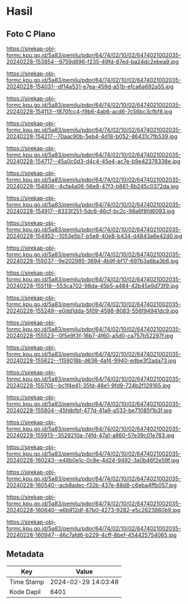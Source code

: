 # Hasil

## Foto C Plano

https://sirekap-obj-formc.kpu.go.id/5a83/pemilu/pdpr/64/74/02/10/02/6474021002035-20240228-153854--9759d896-f235-49fd-87ed-ba24dc2ebea9.jpg

https://sirekap-obj-formc.kpu.go.id/5a83/pemilu/pdpr/64/74/02/10/02/6474021002035-20240228-154031--df14a531-e7ea-459d-a51b-efca6a692a55.jpg

https://sirekap-obj-formc.kpu.go.id/5a83/pemilu/pdpr/64/74/02/10/02/6474021002035-20240228-154113--f870fcc4-f9b6-4ab6-acd6-7c56bc3cfbf8.jpg

https://sirekap-obj-formc.kpu.go.id/5a83/pemilu/pdpr/64/74/02/10/02/6474021002035-20240228-154217--70aac90b-5eb4-4d18-b052-46431c7fb539.jpg

https://sirekap-obj-formc.kpu.go.id/5a83/pemilu/pdpr/64/74/02/10/02/6474021002035-20240228-154717--45a0c0d3-d4c4-45e4-ac7e-b9e42378338e.jpg

https://sirekap-obj-formc.kpu.go.id/5a83/pemilu/pdpr/64/74/02/10/02/6474021002035-20240228-154806--4cfa4a06-56e8-47f3-b861-8b245c0372da.jpg

https://sirekap-obj-formc.kpu.go.id/5a83/pemilu/pdpr/64/74/02/10/02/6474021002035-20240228-154917--8333f251-5dc6-46cf-bc2c-98a6f8fd6093.jpg

https://sirekap-obj-formc.kpu.go.id/5a83/pemilu/pdpr/64/74/02/10/02/6474021002035-20240228-154952--1053e5b7-b5e8-40e8-b434-d4843a6e42d0.jpg

https://sirekap-obj-formc.kpu.go.id/5a83/pemilu/pdpr/64/74/02/10/02/6474021002035-20240228-155037--9e202985-3694-4b9f-bf17-697b3a6ba3b6.jpg

https://sirekap-obj-formc.kpu.go.id/5a83/pemilu/pdpr/64/74/02/10/02/6474021002035-20240228-155118--553ca702-98da-45b5-a484-42b45e9d73f9.jpg

https://sirekap-obj-formc.kpu.go.id/5a83/pemilu/pdpr/64/74/02/10/02/6474021002035-20240228-155249--e0dd1dda-5f09-4598-8083-556f94941dc9.jpg

https://sirekap-obj-formc.kpu.go.id/5a83/pemilu/pdpr/64/74/02/10/02/6474021002035-20240228-155523--0f5e9f3f-16b7-4f60-a5d0-ca757b52297f.jpg

https://sirekap-obj-formc.kpu.go.id/5a83/pemilu/pdpr/64/74/02/10/02/6474021002035-20240228-155622--1159018b-d636-4af4-9940-edbe3f2ada73.jpg

https://sirekap-obj-formc.kpu.go.id/5a83/pemilu/pdpr/64/74/02/10/02/6474021002035-20240228-155705--bc1f4e41-35fd-48e1-9fd9-724b2f129165.jpg

https://sirekap-obj-formc.kpu.go.id/5a83/pemilu/pdpr/64/74/02/10/02/6474021002035-20240228-155804--45fdbfbf-477d-41a9-a533-be71085f1b3f.jpg

https://sirekap-obj-formc.kpu.go.id/5a83/pemilu/pdpr/64/74/02/10/02/6474021002035-20240228-155913--3529210a-74fd-47a1-a860-57e39c01e783.jpg

https://sirekap-obj-formc.kpu.go.id/5a83/pemilu/pdpr/64/74/02/10/02/6474021002035-20240228-160243--e48b0e1c-0c8e-4d24-9492-3a0b46f2e59f.jpg

https://sirekap-obj-formc.kpu.go.id/5a83/pemilu/pdpr/64/74/02/10/02/6474021002035-20240228-160540--acb8adec-f32b-437e-88d8-c6eba4ffb057.jpg

https://sirekap-obj-formc.kpu.go.id/5a83/pemilu/pdpr/64/74/02/10/02/6474021002035-20240228-160640--e6b912df-87b0-4273-9282-e5c2623860b9.jpg

https://sirekap-obj-formc.kpu.go.id/5a83/pemilu/pdpr/64/74/02/10/02/6474021002035-20240228-160947--46c7afd6-b229-4cff-8bef-454425754065.jpg


## Metadata

| Key        | Value               |
| ---------- | ------------------- |
| Time Stamp | 2024-02-29 14:03:48 |
| Kode Dapil | 6401                |




